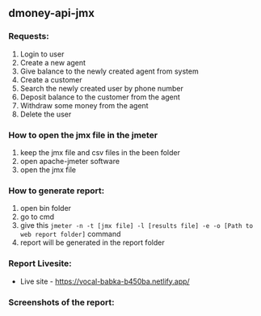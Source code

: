 ## dmoney-api-jmx

### Requests: 
1. Login to user
2. Create a new agent
3. Give balance to the newly created agent from system
4. Create a customer
5. Search the newly created user by phone number
6. Deposit balance to the customer from the agent
7. Withdraw some money from the agent
8. Delete the user

### How to open the jmx file in the jmeter
1. keep the jmx file and csv files in the been folder
2. open apache-jmeter software
3. open the jmx file

### How to generate report:
1. open bin folder
2. go to cmd
3. give this ```jmeter -n -t [jmx file] -l [results file] -e -o [Path to web report folder]``` command 
4.  report will be generated in the report folder

### Report Livesite:
- Live site - https://vocal-babka-b450ba.netlify.app/

### Screenshots of the report: